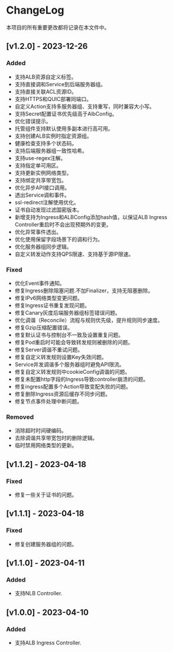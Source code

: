 # ChangeLog
本项目的所有重要更改都将记录在本文件中。

## [v1.2.0] - 2023-12-26
### Added
- 支持ALB资源自定义标签。
- 支持直接调和Service到后端服务器组。
- 支持直接关联ACL资源ID。
- 支持HTTPS和QUIC部署同端口。
- 自定义Action支持多服务器组、支持重写，同时兼容大小写。
- 支持Secret配置证书优先级高于AlbConfig。
- 优化错误提示。
- 托管组件支持默认使用多副本进行高可用。
- 支持创建ALB实例时指定资源组。
- 健康检查支持多个状态码。
- 支持后端服务器组一致性哈希。
- 支持use-regex注解。
- 支持指定单可用区。
- 支持更新实例网络类型。
- 支持绑定共享带宽包。
- 优化异步API接口调用。
- 透出Service调和事件。
- ssl-redirect注解使用优化。
- 证书自动发现过滤国密版本。
- 新增支持为Ingress和ALBConfig添加hash值，以保证ALB Ingress Controller重启时不会出现预期外的变更。
- 优化异常事件透出。
- 优化使用保留字段场景下的调和行为。
- 优化服务器组同步逻辑。 
- 自定义转发动作支持QPS限速、支持基于源IP限速。

### Fixed 
- 优化Event事件通知。
- 修复Ingress删除阻塞问题.不加Finalizer，支持无阻塞删除。
- 修复IPv6网络类型变更问题。
- 修复Ingress证书重复发现问题。
- 修复Canary灰度后端服务器组标签错误问题。
- 优化调谐（Reconcile）流程与规则优先级，提升规则同步速度。
- 修复Gzip压缩配置错误。
- 修复默认证书与控制台不一致及设置重复问题。
- 修复Pod重启时可能会导致转发规则被删除的问题。
- 修复Server调谐不重试问题。
- 修复自定义转发规则设置Key失效问题。
- Service并发调谐多个服务器组时避免API限流。
- 修复自定义转发规则中cookieConfig调谐的问题。
- 修复未配置http字段的Ingress导致controller崩溃的问题。
- 修复ingress配置多个Action导致变配失败的问题。
- 修复删除Ingress资源后缓存不同步问题。
- 修复节点事件处理中断问题。

### Removed 
- 消除超时时间硬编码。
- 去除调谐共享带宽包时的删除逻辑。
- 临时禁用网络类型的更新。

## [v1.1.2] - 2023-04-18
### Fixed 
- 修复一些关于证书的问题。

## [v1.1.1] - 2023-04-18
### Fixed 
- 修复创建服务器组的问题。

## [v1.1.0] - 2023-04-11
### Added
- 支持NLB Controller.

## [v1.0.0] - 2023-04-10
### Added
- 支持ALB Ingress Controller.